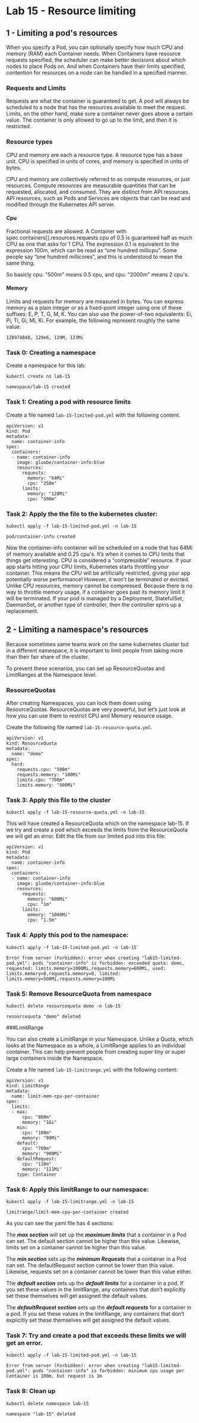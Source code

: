 # Lab 15 - Resource limiting

## 1 - Limiting a pod's resources

When you specify a Pod, you can optionally specify how much CPU and memory (RAM) each Container needs. When Containers have resource requests specified, the scheduler can make better decisions about which nodes to place Pods on. And when Containers have their limits specified, contention for resources on a node can be handled in a specified manner.

### Requests and Limits

Requests are what the container is guaranteed to get. A pod will always be scheduled to a node that has the resources available to meet the request. Limits, on the other hand, make sure a container never goes above a certain value. The container is only allowed to go up to the limit, and then it is restricted.

### Resource types

CPU and memory are each a resource type. A resource type has a base unit. CPU is specified in units of cores, and memory is specified in units of bytes.

CPU and memory are collectively referred to as compute resources, or just resources. Compute resources are measurable quantities that can be requested, allocated, and consumed. They are distinct from API resources. API resources, such as Pods and Services are objects that can be read and modified through the Kubernetes API server.

#### Cpu

Fractional requests are allowed. A Container with spec.containers[].resources.requests.cpu of 0.5 is guaranteed half as much CPU as one that asks for 1 CPU. The expression 0.1 is equivalent to the expression 100m, which can be read as “one hundred millicpu”. Some people say “one hundred millicores”, and this is understood to mean the same thing.

So basicly cpu: "500m" means 0.5 cpu, and cpu: "2000m" means 2 cpu's.

#### Memory

Limits and requests for memory are measured in bytes. You can express memory as a plain integer or as a fixed-point integer using one of these suffixes: E, P, T, G, M, K. You can also use the power-of-two equivalents: Ei, Pi, Ti, Gi, Mi, Ki. For example, the following represent roughly the same value:

```
128974848, 129e6, 129M, 123Mi
```

### Task 0: Creating a namespace

Create a namespace for this lab:

```
kubectl create ns lab-15

namespace/lab-15 created
```

### Task 1: Creating a pod with resource limits
Create a file named `lab-15-limited-pod.yml` with the following content.

```
apiVersion: v1
kind: Pod
metadata:
  name: container-info
spec:
  containers:
  - name: container-info
    image: gluobe/container-info:blue
    resources:
      requests:
        memory: "64Mi"
        cpu: "250m"
      limits:
        memory: "128Mi"
        cpu: "500m"
```
### Task 2: Apply the the file to the kubernetes cluster:

```
kubectl apply -f lab-15-limited-pod.yml -n lab-15

pod/container-info created
```
Now the container-info container will be scheduled on a node that has 64Mi of memory available and 0.25 cpu's. It’s when it comes to CPU limits that things get interesting. CPU is considered a “compressible” resource. If your app starts hitting your CPU limits, Kubernetes starts throttling your container. This means the CPU will be artificially restricted, giving your app potentially worse performance! However, it won’t be terminated or evicted. Unlike CPU resources, memory cannot be compressed. Because there is no way to throttle memory usage, if a container goes past its memory limit it will be terminated. If your pod is managed by a Deployment, StatefulSet, DaemonSet, or another type of controller, then the controller spins up a replacement.

## 2 - Limiting a namespace's resources

Because sometimes same teams work on the same kubernetes cluster but in a different namespace, it is important to limit people from taking more than their fair share of the cluster.

To prevent these scenarios, you can set up ResourceQuotas and LimitRanges at the Namespace level.

### ResourceQuotas

After creating Namespaces, you can lock them down using ResourceQuotas. ResourceQuotas are very powerful, but let’s just look at how you can use them to restrict CPU and Memory resource usage.

Create the following file named `lab-15-resource-quota.yml`.

```
apiVersion: v1
kind: ResourceQuota
metadata:
  name: "demo"
spec:
  hard:
    requests.cpu: "500m"
    requests.memory: "100Mi"
    limits.cpu: "700m"
    limits.memory: "500Mi"
```

### Task 3: Apply this file to the cluster

```
kubectl apply -f lab-15-resource-quota.yml -n lab-15
```

This will have created a ResourceQuota which on the namespace lab-15. If we try and create a pod which exceeds the limits from the ResourceQuota we will get an error. Edit the file from our limited pod into this file:

```
apiVersion: v1
kind: Pod
metadata:
  name: container-info
spec:
  containers:
  - name: container-info
    image: gluobe/container-info:blue
    resources:
      requests:
        memory: "600Mi"
        cpu: "1m"
      limits:
        memory: "1000Mi"
        cpu: "1.5m"

```

### Task 4: Apply this pod to the namespace:

```
kubectl apply -f lab-15-limited-pod.yml -n lab-15`

Error from server (Forbidden): error when creating "lab15-limited-pod.yml": pods "container-info" is forbidden: exceeded quota: demo, requested: limits.memory=1000Mi,requests.memory=600Mi, used: limits.memory=0,requests.memory=0, limited: limits.memory=500Mi,requests.memory=100Mi
```

### Task 5: Remove ResourceQuota from namespace

```
kubectl delete resourcequota demo -n lab-15

resourcequota "demo" deleted
```

###LimitRange

You can also create a LimitRange in your Namespace. Unlike a Quota, which looks at the Namespace as a whole, a LimitRange applies to an individual container. This can help prevent people from creating super tiny or super large containers inside the Namespace.

Create a file named `lab-15-limitrange.yml` with the following content:

```
apiVersion: v1
kind: LimitRange
metadata:
  name: limit-mem-cpu-per-container
spec:
  limits:
  - max:
      cpu: "800m"
      memory: "1Gi"
    min:
      cpu: "100m"
      memory: "99Mi"
    default:
      cpu: "700m"
      memory: "900Mi"
    defaultRequest:
      cpu: "110m"
      memory: "111Mi"
    type: Container

```

### Task 6: Apply this limitRange to our namespace:

```
kubectl apply -f lab-15-limitrange.yml -n lab-15

limitrange/limit-mem-cpu-per-container created
```

As you can see the yaml file has 4 sections:

The ***max section*** will set up the ***maximum limits*** that a container in a Pod can set. The default section cannot be higher than this value. Likewise, limits set on a container cannot be higher than this value.

The ***min section*** sets up the ***minimum Requests*** that a container in a Pod can set. The defaultRequest section cannot be lower than this value. Likewise, requests set on a container cannot be lower than this value either.

The ***default section*** sets up the ***default limits*** for a container in a pod. If you set these values in the limitRange, any containers that don’t explicitly set these themselves will get assigned the default values.

The ***defaultRequest section*** sets up the ***default requests*** for a container in a pod. If you set these values in the limitRange, any containers that don’t explicitly set these themselves will get assigned the default values.

### Task 7: Try and create a pod that exceeds these limits we will get an error.

```
kubectl apply -f lab-15-limited-pod.yml -n lab-15

Error from server (Forbidden): error when creating "lab15-limited-pod.yml": pods "container-info" is forbidden: minimum cpu usage per Container is 100m, but request is 1m

```

### Task 8: Clean up

```
kubectl delete namespace lab-15

namespace "lab-15" deleted
```
